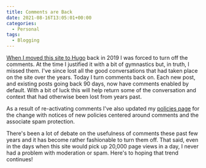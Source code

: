 ```yaml
---
title: Comments are Back
date: 2021-08-16T13:05:01+00:00
categories:
  - Personal
tags:
  - Blogging
---
```


[When I moved this site to Hugo][1] back in 2019 I was forced to turn off the comments. At the time I justified it with a bit of gymnastics but, in truth, I missed them. I've since lost all the good conversations that had taken place on the site over the years.
Today I turn comments back on. Each new post, and existing posts going back 90 days, now have comments enabled by default. With a bit of luck this will help return some of the conversation and context that had otherwise been lost from years past.

As a result of re-activating comments I've also updated my [policies page][2] for the change with notices of new policies centered around comments and the associate spam protection.

There's been a lot of debate on the usefulness of comments these past few years and it has become rather fashionable to turn them off. That said, even in the days when this site would pick up 20,000 page views in a day, I never had a problem with moderation or spam. Here's to hoping that trend continues!

 [1]: /2019/08/its-time-for-a-new-site/
 [2]: /policies/